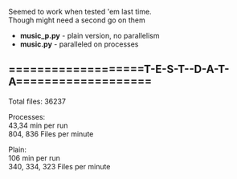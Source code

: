 Seemed to work when tested 'em last time.<br/>
Though might need a second go on them<br/>

 - **music\_p.py** - plain version, no parallelism
 - **music.py**   - paralleled on processes

## ===================T-E-S-T--D-A-T-A===================  
Total files: 36237

Processes:<br/>
    43,34 min per run<br/>
    804, 836 Files per minute

Plain:<br/>
    106 min per run<br/>
    340, 334, 323 Files per minute
